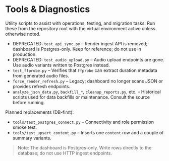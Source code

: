 # Tools & Diagnostics

Utility scripts to assist with operations, testing, and migration tasks. Run these from the repository root with the virtual environment active unless otherwise noted.

- DEPRECATED: `test_api_sync.py` – Render ingest API is removed; dashboard is Postgres-only. Keep for reference; do not use in production.
- DEPRECATED: `test_audio_upload.py` – Audio upload endpoints are gone. Use audio variants written to Postgres instead.
- `test_ffprobe.py` – Verifies that `ffprobe` can extract duration metadata from generated audio files.
- `force_render_refresh.py` – Legacy; dashboard no longer scans JSON or provides refresh endpoints.
- `analyze_json_data.py`, `backfill_*`, `cleanup_reports.py`, etc. – Historical scripts used for data backfills or maintenance. Consult the source before running.

Planned replacements (DB-first):
- `tools/test_postgres_connect.py` – Connectivity and role permission smoke test.
- `tools/test_upsert_content.py` – Inserts one `content` row and a couple of summary variants.

> Note: The dashboard is Postgres-only. Write rows directly to the database; do not use HTTP ingest endpoints.
